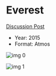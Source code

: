 # Everest

[Discussion Post](https://www.avsforum.com/threads/bass-eq-for-filtered-movies.2995212/post-57024190)

* Year: 2015
* Format: Atmos

![img 0](https://i.imgur.com/PElh8JZ.jpg)

![img 1](https://i.imgur.com/VAtn7or.jpg)

